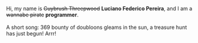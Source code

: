 Hi, my name is ~~Guybrush Threepwood~~ **Luciano Federico Pereira**, and I am a ~~wannabe pirate~~ **programmer**.<br><br>A short song: 369 bounty of doubloons gleams in the sun, a treasure hunt has just begun! Arrr!
